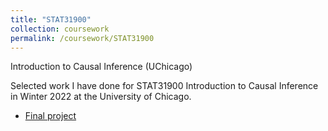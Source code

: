 ```yaml
---
title: "STAT31900"
collection: coursework
permalink: /coursework/STAT31900
---
```


Introduction to Causal Inference (UChicago)

Selected work I have done for STAT31900 Introduction to Causal Inference in Winter 2022 at the University of Chicago.

- <a href="https://ericsclee.github.io/files/STAT31900_proj.pdf" target="_blank">Final project</a>

